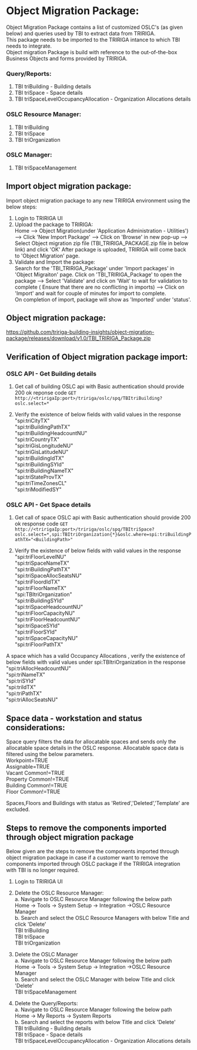 
# Object Migration Package: #
Object Migration Package contains a list of customized OSLC's (as given below) and queries used by TBI to extract data from TRIRIGA.   
This package needs to be imported to the TRIRIGA intance to which TBI needs to integrate.   
Object migration Package is build with reference to the out-of-the-box Business Objects and forms provided by TRIRIGA.  

### Query/Reports:  ###
1. TBI triBuilding - Building details  
2. TBI triSpace - Space details   
3. TBI triSpaceLevelOccupancyAllocation - Organization Allocations details  

### OSLC Resource Manager:   ###
1. TBI triBuilding   
2. TBI triSpace    
3. TBI triOrganization 

### OSLC Manager:  ###
1. TBI triSpaceManagement   
   
## Import object migration package: ##

Import object migration package to any new TRIRIGA environment using the below steps:
1. Login to TRIRIGA UI
2. Upload the package to TRIRIGA:  
Home --> Object Migration(under 'Application Administration - Utilities') --> Click 'New Import Package' --> Click on 'Browse' in new pop-up --> Select Object migration zip file (TBI_TRIRIGA_PACKAGE.zip file in below link) and click 'OK'
  After package is uploaded, TRIRIGA will come back to 'Object Migration' page.
3. Validate and Import the package:  
Search for the 'TBI_TRIRIGA_Package' under 'Import packages' in 'Object Migraiton' page. Click on 'TBI_TRIRIGA_Package' to open the package --> Select 'Validate' and click on 'Wait' to wait for validation to complete ( Ensure that there are no conflicting in imports) --> Click on 'Import' and wait for couple of minutes for import to complete.   
On completion of import,  package will show as 'Imported' under 'status'.

## Object migration package: ##
https://github.com/tririga-building-insights/object-migration-package/releases/download/v1.0/TBI_TRIRIGA_Package.zip   

## Verification of Object migration package import: ##      
### OSLC API - Get Building details ###
1. Get call of building OSLC api with Basic authentication should provide 200 ok reponse code 
``` GET http://<tririgaIp:port>/tririga/oslc/spq/TBItriBuilding?oslc.select=* ```

2. Verify the existence of below fields with valid values in the response
	"spi:triCityTX"     
	"spi:triBuildingPathTX"      
	"spi:triBuildingHeadcountNU"    
	"spi:triCountryTX"   
	"spi:triGisLongitudeNU"    
	"spi:triGisLatitudeNU"    
	"spi:triBuildingIdTX"    
	"spi:triBuildingSYId"    
	"spi:triBuildingNameTX"   
	"spi:triStateProvTX"   
	"spi:triTimeZonesCL"   
	"spi:triModifiedSY"    

### OSLC API - Get Space details ###
1. Get call of space OSLC api with Basic authentication should provide 200 ok response code 
``` GET http://<tririgaIp:port>/tririga/oslc/spq/TBItriSpace?oslc.select=*,spi:TBItriOrganization{*}&oslc.where=spi:triBuildingPathTX="<BuildingPath>" ```

2. Verify the existence of below fields with valid values in the response  
	  "spi:triFloorLevelNU"  
    "spi:triSpaceNameTX"  
    "spi:triBuildingPathTX"  
    "spi:triSpaceAllocSeatsNU"  
    "spi:triFloordIdTX"  
    "spi:triFloorNameTX"  
    "spi:TBItriOrganization"  
    "spi:triBuildingSYId"  
    "spi:triSpaceHeadcountNU"  
    "spi:triFloorCapacityNU"  
    "spi:triFloorHeadcountNU"  
    "spi:triSpaceSYId"  
    "spi:triFloorSYId"  
    "spi:triSpaceCapacityNU"  
    "spi:triFloorPathTX"  
    
 A space which has a valid Occupancy Allocations , verify the existence of below fields with valid values under spi:TBItriOrganization in the response           
     "spi:triAllocHeadcountNU"     
     "spi:triNameTX"     
     "spi:triSYId"    
     "spi:triIdTX"    
     "spi:triPathTX"    
     "spi:triAllocSeatsNU"     
                    
## Space data - workstation and status considerations: ##
Space query filters the data for allocatable spaces and sends only the allocatable space details in the OSLC response. 
Allocatable space data is filtered using the below parameters.  
Workpoint=TRUE  
Assignable=TRUE  
Vacant Common!=TRUE  
Property Common!=TRUE  
Building Common!=TRUE  
Floor Common!=TRUE  

Spaces,Floors and Buildings with status as 'Retired','Deleted','Template' are excluded.


## Steps to remove the components imported through object migration package ##       
Below given are the steps to remove the components imported through object migration package in case if a customer want to remove the components imported through OSLC package if the TRIRIGA integration with TBI is no longer required. 

1. Login to TRIRIGA UI     
2. Delete the OSLC Resource Manager:    
a. Navigate to OSLC Resource Manager following the below path   
Home -> Tools -> System Setup -> Integration ->OSLC Resource Manager    
b. Search and select the OSLC Resource Managers with below Title and click 'Delete'   
 	TBI triBuilding   
 	TBI triSpace    
	TBI triOrganization     

3. Delete the OSLC Manager   
a. Navigate to OSLC Resource Manager following the below path  
Home -> Tools -> System Setup -> Integration ->OSLC Resource Manager    
b. Search and select the OSLC Manager with below Title and click 'Delete'   
TBI triSpaceManagement   

4. Delete the Query/Reports:     
a. Navigate to OSLC Resource Manager following the below path    
Home -> My Reports -> System Reports   
b. Search and select the reports with below Title and click 'Delete'   
TBI triBuilding - Building details  
TBI triSpace - Space details   
TBI triSpaceLevelOccupancyAllocation - Organization Allocations details   
  	

